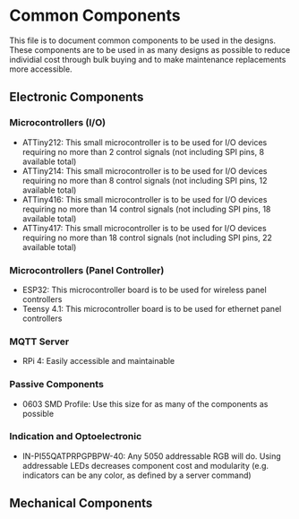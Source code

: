 # Common Components
This file is to document common components to be used in the designs. These components are to be used in as many designs as possible to reduce individial cost through bulk buying and to make maintenance replacements more accessible.

## Electronic Components

### Microcontrollers (I/O)
* ATTiny212: This small microcontroller is to be used for I/O devices requiring no more than 2 control signals (not including SPI pins, 8 available total)
* ATTiny214: This small microcontroller is to be used for I/O devices requiring no more than 8 control signals (not including SPI pins, 12 available total)
* ATTiny416: This small microcontroller is to be used for I/O devices requiring no more than 14 control signals (not including SPI pins, 18 available total)
* ATTiny417: This small microcontroller is to be used for I/O devices requiring no more than 18 control signals (not including SPI pins, 22 available total)

### Microcontrollers (Panel Controller)
* ESP32: This microcontroller board is to be used for wireless panel controllers
* Teensy 4.1: This microcontroller board is to be used for ethernet panel controllers

### MQTT Server
* RPi 4: Easily accessible and maintainable

### Passive Components
* 0603 SMD Profile: Use this size for as many of the components as possible

### Indication and Optoelectronic
* IN-PI55QATPRPGPBPW-40: Any 5050 addressable RGB will do. Using addressable LEDs decreases component cost and modularity (e.g. indicators can be any color, as defined by a server command)

## Mechanical Components
